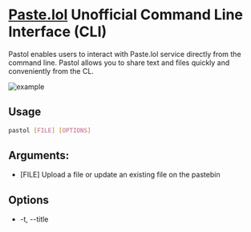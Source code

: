 # [Paste.lol](https://paste.lol/) Unofficial Command Line Interface (CLI)

Pastol enables users to interact with Paste.lol service directly from the command line. Pastol allows you to share text and files quickly and conveniently from the CL.

![example](https://github.com/M1n-74316D65/Pastol/assets/54779580/ccfe2741-4ac9-437f-98f0-2a6c762997d1)

## Usage

```sh
pastol [FILE] [OPTIONS]
```

## Arguments:

- [FILE] Upload a file or update an existing file on the pastebin

## Options

- -t, --title <TITLE>         Title of the new pastebin or the title of the pastebin to update.
- -c, --content <CONTENT>     Content of the new pastebin or the content of the pastebin to update.
- -d, --download <DOWNLOAD>   Download the content of a pastebin.
- -i, --view <VIEW>           View the pastebin.
- -r, --remove <REMOVE>       Remove a pastebin from the pastebin service.
- -s, --search <SEARCH>       Search by title for pastebins
- -l, --list                  List all the publicly listed pastebins.
- --setuser <SETUSER>         Set your username for the pastebin service.
- --setapikey <SETAPIKEY>     Set your API key for the pastebin service.
- --setunlist <SETUNLIST>     Set to true if you want newly created pastebins to be unlisted by default. (Default: false) [possible values: true, false].
- -h, --help                  Print help.
- -V, --version               Print version.

## Install

1. Install rust and cargo.

   ```sh
   curl --proto '=https' --tlsv1.2 -sSf https://sh.rustup.rs | sh
   ```

1. Install pastol.

   - With [binstall](https://github.com/cargo-bins/cargo-binstall) (better)

     1. Install [binstall](https://github.com/cargo-bins/cargo-binstall)

        #### Linux and macOS

        ```
        curl -L --proto '=https' --tlsv1.2 -sSf https://raw.githubusercontent.com/cargo-bins/cargo-binstall/main/install-from-binstall-release.sh | bash
        ```

        #### Windows

        ```
        Set-ExecutionPolicy Unrestricted -Scope Process; iex (iwr "https://raw.githubusercontent.com/cargo-bins/cargo-binstall/main/install-from-binstall-release.ps1").Content
        ```

     2. Install pastol

        ```sh
        cargo binstall pastol
        ```

   - Without [binstall](https://github.com/cargo-bins/cargo-binstall)

     1. If on **Linux** or **maybe macOS**(feedback needed):

        - macOS (Homebrew)

          ```sh
          brew install openssl@3
          ```

        - macOS (MacPorts)

          ```sh
          sudo port install openssl
          ```

        - Arch Linux

          ```sh
          sudo pacman -S pkg-config openssl
          ```

        - Debian and Ubuntu

          ```sh
          sudo apt-get install pkg-config libssl-dev
          ```

        - Fedora

          ```sh
          sudo dnf install pkg-config perl-FindBin openssl-devel
          ```

        - Alpine Linux

          ```sh
          apk add pkgconfig openssl-dev
          ```

        - openSUSE

          ```sh
          sudo zypper in libopenssl-devel
          ```

     2. Install the crate.

     ```sh
     cargo install pastol
     ```

## Setup

1.  Set user and API key.
    ```sh
    pastol --setuser your_username --setapikey your_api_key
    ```
2.  Exampe as adam.

    ```sh
    pastel --setuser adam --setapikey a321dwageaawdwadw
    ```

    Your API key is stored locally in the config file.
    Linux example path:

    ```sh
    .config/pastol/config.toml
    ```

- OPTIONAL: Set all the new or updated pastebin to unlisted/hidden.
  ```sh
  pastol --setunlist true
  ```

## Examples

- Upload a file.

  ```sh
  pastol example.txt
  ```

- Download a pastebin as a file.

  ```sh
  pastol -d example-title-as-apears-on-the-url
  ```

- Upload a file with custom title.

  ```sh
  pastol example.txt -t "Example Title"
  ```

- Upload a file with custom content.

  ```sh
  pastol example.txt -c "This is the content of the example file."
  ```

- Upload a custom.

  ```sh
  pastol -t title-example -c "pastebin content example"
  ```

- Remove a pastebin.

  ```sh
  pastol -r hello-world
  ```

- List all listed pastebins.

  ```sh
  pastol -l
  ```

- View the pastebin.

  ```sh
  pastol -v example
  ```

- Search by title for pastebins.

  ```sh
  pastol -s exa
  ```

## Build

1. Install cargo

   ```sh
   curl --proto '=https' --tlsv1.2 -sSf https://sh.rustup.rs | sh
   ```

2. Clone the repo

   ```sh
   git clone https://github.com/M1n-74316D65/Pastol
   ```

3. If on **Linux** install or **maybe macos**():

   - macOS (Homebrew)

     ```sh
     brew install openssl@3
     ```

   - macOS (MacPorts)

     ```sh
     sudo port install openssl
     ```

   - Arch Linux

     ```sh
     sudo pacman -S pkg-config openssl
     ```

   - Debian and Ubuntu

     ```sh
     sudo apt-get install pkg-config libssl-dev
     ```

   - Fedora

     ```sh
     sudo dnf install pkg-config perl-FindBin openssl-devel
     ```

   - Alpine Linux

     ```sh
     apk add pkgconfig openssl-dev
     ```

   - openSUSE

     ```sh
     sudo zypper in libopenssl-devel
     ```

4. Build

   - Using [just](https://just.systems/). (use this pls)
     1. Install just if not installed
     2. check the justfile to see available commands.
   - Using cargo
     1. ```sh
        cargo build
        ```
     2. This is the path of the pastol executable:
        ```sh
        ./target/debug/pastol
        ```

For more info check the [justfile](https://github.com/M1n-74316D65/Pastol/blob/master/justfile) or use just.

##### [LOL](https://reply.cards/hskmnxkfpv)
